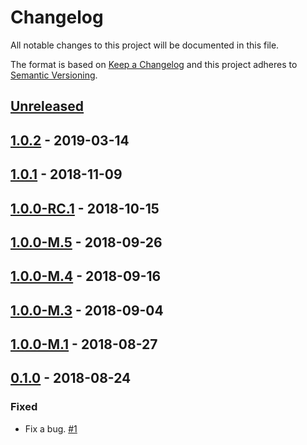 # Changelog

All notable changes to this project will be documented in this file.

The format is based on [Keep a Changelog](http://keepachangelog.com/)
and this project adheres to [Semantic Versioning](http://semver.org/).

## [Unreleased](https://github.com/atomist/automation-client-ext-eventlog/compare/1.0.2...HEAD)

## [1.0.2](https://github.com/atomist/automation-client-ext-eventlog/compare/1.0.1...1.0.2) - 2019-03-14

## [1.0.1](https://github.com/atomist/automation-client-ext-eventlog/compare/1.0.0-RC.1...1.0.1) - 2018-11-09

## [1.0.0-RC.1](https://github.com/atomist/automation-client-ext-eventlog/compare/1.0.0-M.5...1.0.0-RC.1) - 2018-10-15

## [1.0.0-M.5](https://github.com/atomist/automation-client-ext-eventlog/compare/1.0.0-M.4...1.0.0-M.5) - 2018-09-26

## [1.0.0-M.4](https://github.com/atomist/automation-client-ext-eventlog/compare/1.0.0-M.3...1.0.0-M.4) - 2018-09-16

## [1.0.0-M.3](https://github.com/atomist/automation-client-ext-eventlog/compare/1.0.0-M.1...1.0.0-M.3) - 2018-09-04

## [1.0.0-M.1](https://github.com/atomist/automation-client-ext-eventlog/compare/0.1.0...1.0.0-M.1) - 2018-08-27

## [0.1.0](https://github.com/atomist/automation-client-ext-eventlog/tree/0.1.0) - 2018-08-24

### Fixed

-   Fix a bug. [#1](https://github.com/atomist/automation-client-ext-eventlog/issues/1)
